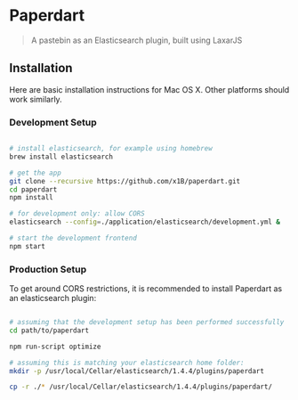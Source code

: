 # Paperdart

> A pastebin as an Elasticsearch plugin, built using LaxarJS

## Installation

Here are basic installation instructions for Mac OS X.
Other platforms should work similarly.


### Development Setup

```sh

# install elasticsearch, for example using homebrew
brew install elasticsearch

# get the app
git clone --recursive https://github.com/x1B/paperdart.git
cd paperdart
npm install

# for development only: allow CORS
elasticsearch --config=./application/elasticsearch/development.yml &

# start the development frontend
npm start

```


### Production Setup

To get around CORS restrictions, it is recommended to install Paperdart as an elasticsearch plugin:

```sh

# assuming that the development setup has been performed successfully
cd path/to/paperdart

npm run-script optimize

# assuming this is matching your elasticsearch home folder:
mkdir -p /usr/local/Cellar/elasticsearch/1.4.4/plugins/paperdart

cp -r ./* /usr/local/Cellar/elasticsearch/1.4.4/plugins/paperdart/

```

